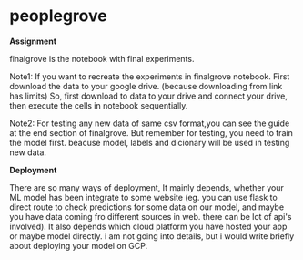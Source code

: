 # peoplegrove
**Assignment**

finalgrove is the notebook with final experiments.

Note1: If you want to recreate the experiments in finalgrove notebook. First download the data to your google drive. (because downloading from link has limits)
So, first download to data to your drive and connect your drive, then execute the cells in notebook sequentially.

Note2: For testing any new data of same csv format,you can see the guide at the end section of finalgrove. But remember for testing, you need to train the model first. beacuse model, labels and dicionary will be used in testing new data.

**Deployment**

There are so many ways of deployment, It mainly depends, whether your ML model has been integrate to some website (eg. you can use flask to direct route to check predictions for some data on our model, and maybe you have data coming fro different sources in web. there can be lot of api's involved). It also depends which cloud platform you have hosted your app or maybe model directly. i am not going into details, but i would write briefly about deploying your model on GCP. 
